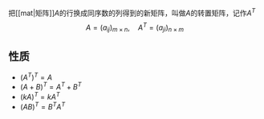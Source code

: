 把[[mat|矩阵]]$A$的行换成同序数的列得到的新矩阵，叫做$A$的转置矩阵，记作$A^T$
$$
A=(a_{ij})_{m\times n},\quad
A^T=(a_{ji})_{n\times m}
$$
## 性质
- $(A^T)^T=A$
- $(A+B)^T=A^T+B^T$
- $(kA)^T=kA^T$
- $(AB)^T=B^TA^T$
